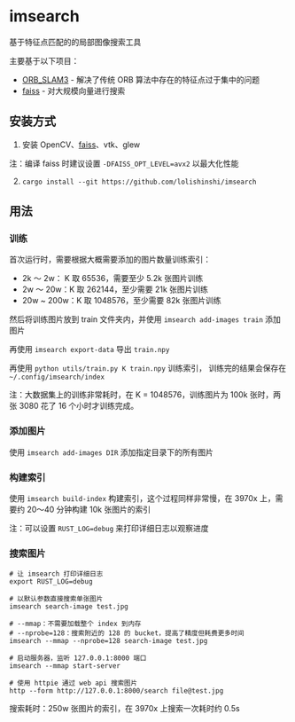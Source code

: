 # imsearch

基于特征点匹配的的局部图像搜索工具

主要基于以下项目：
- [ORB_SLAM3](https://github.com/UZ-SLAMLab/ORB_SLAM3) - 解决了传统 ORB 算法中存在的特征点过于集中的问题
- [faiss](https://github.com/facebookresearch/faiss) - 对大规模向量进行搜索

## 安装方式

1. 安装 OpenCV、[faiss](https://github.com/facebookresearch/faiss/blob/main/INSTALL.md#building-from-source)、vtk、glew

注：编译 faiss 时建议设置 `-DFAISS_OPT_LEVEL=avx2` 以最大化性能

2. `cargo install --git https://github.com/lolishinshi/imsearch`

## 用法

### 训练

首次运行时，需要根据大概需要添加的图片数量训练索引：

- 2k ～ 2w： K 取 65536，需要至少 5.2k 张图片训练
- 2w ～ 20w：K 取 262144，至少需要 21k 张图片训练
- 20w ~ 200w：K 取 1048576，至少需要 82k 张图片训练

然后将训练图片放到 train 文件夹内，并使用 `imsearch add-images train` 添加图片

再使用 `imsearch export-data` 导出 `train.npy`

再使用 `python utils/train.py K train.npy` 训练索引，
训练完的结果会保存在 `~/.config/imsearch/index`

注：大数据集上的训练非常耗时，在 K = 1048576，训练图片为 100k 张时，两张 3080 花了 16 个小时才训练完成。

### 添加图片

使用 `imsearch add-images DIR` 添加指定目录下的所有图片

### 构建索引

使用 `imsearch build-index` 构建索引，这个过程同样非常慢，在 3970x 上，需要约 20～40 分钟构建 10k 张图片的索引

注：可以设置 `RUST_LOG=debug` 来打印详细日志以观察进度

### 搜索图片

```shell
# 让 imsearch 打印详细日志
export RUST_LOG=debug

# 以默认参数直接搜索单张图片
imsearch search-image test.jpg

# --mmap：不需要加载整个 index 到内存
# --nprobe=128：搜索附近的 128 的 bucket，提高了精度但耗费更多时间
imsearch --mmap --nprobe=128 search-image test.jpg

# 启动服务器，监听 127.0.0.1:8000 端口
imsearch --mmap start-server

# 使用 httpie 通过 web api 搜索图片
http --form http://127.0.0.1:8000/search file@test.jpg
```

搜索耗时：250w 张图片的索引，在 3970x 上搜索一次耗时约 0.5s
